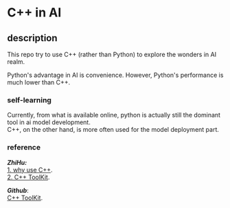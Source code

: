 # C++ in AI

## description 
This repo try to use C++ (rather than Python) to explore the wonders in AI realm.

Python's advantage in AI is convenience. However, Python's performance is much lower than C++.


### self-learning 
Currently, from what is available online, python is actually still the dominant tool in ai model development.    
C++, on the other hand, is more often used for the model deployment part.


### reference
***ZhiHu:***    
[1. why use C++](https://www.zhihu.com/question/373811828/answer/2772663023).  
[2. C++ ToolKit](https://www.zhihu.com/question/546235094/answer/2602323702).     

***Github***:    
[C++ ToolKit](https://github.com/DefTruth/lite.ai.toolkit).   